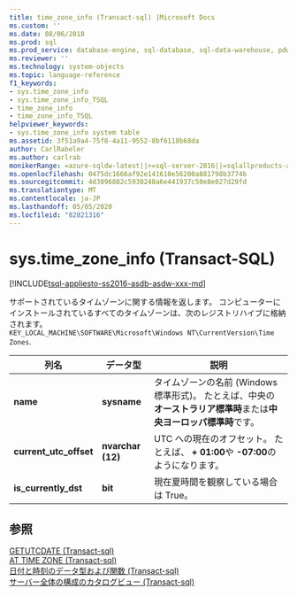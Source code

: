 ```yaml
---
title: time_zone_info (Transact-sql) |Microsoft Docs
ms.custom: ''
ms.date: 08/06/2018
ms.prod: sql
ms.prod_service: database-engine, sql-database, sql-data-warehouse, pdw
ms.reviewer: ''
ms.technology: system-objects
ms.topic: language-reference
f1_keywords:
- sys.time_zone_info
- sys.time_zone_info_TSQL
- time_zone_info
- time_zone_info_TSQL
helpviewer_keywords:
- sys.time_zone_info system table
ms.assetid: 3f51a9a4-75f8-4a11-9552-8bf6118b68da
author: CarlRabeler
ms.author: carlrab
monikerRange: =azure-sqldw-latest||>=sql-server-2016||=sqlallproducts-allversions||>=sql-server-linux-2017||=azuresqldb-mi-current
ms.openlocfilehash: 0475dc1666af92e141610e56200a881798b3774b
ms.sourcegitcommit: 4d3896882c5930248a6e441937c50e8e027d29fd
ms.translationtype: MT
ms.contentlocale: ja-JP
ms.lasthandoff: 05/05/2020
ms.locfileid: "82821316"
---
```

# <a name="systime_zone_info-transact-sql"></a>sys.time_zone_info (Transact-SQL)
[!INCLUDE[tsql-appliesto-ss2016-asdb-asdw-xxx-md](../../includes/tsql-appliesto-ss2016-asdb-asdw-xxx-md.md)]

  サポートされているタイムゾーンに関する情報を返します。 コンピューターにインストールされているすべてのタイムゾーンは、次のレジストリハイブに格納されます。  
`KEY_LOCAL_MACHINE\SOFTWARE\Microsoft\Windows NT\CurrentVersion\Time Zones`.  
  
|列名|データ型|説明|  
|-----------------|---------------|-----------------|  
|**name**|**sysname**|タイムゾーンの名前 (Windows 標準形式)。 たとえば、中央の**オーストラリア標準時**または**中央ヨーロッパ標準時**です。|  
|**current_utc_offset**|**nvarchar (12)**|UTC への現在のオフセット。 たとえば、 **+ 01:00**や **-07:00**のようになります。|  
|**is_currently_dst**|**bit**|現在夏時間を観察している場合は True。|  
  
## <a name="see-also"></a>参照  
 [GETUTCDATE &#40;Transact-sql&#41;](../../t-sql/functions/getutcdate-transact-sql.md)   
 [AT TIME ZONE &#40;Transact-sql&#41;](../../t-sql/queries/at-time-zone-transact-sql.md)   
 [日付と時刻のデータ型および関数 &#40;Transact-sql&#41;](../../t-sql/functions/date-and-time-data-types-and-functions-transact-sql.md)   
 [サーバー全体の構成のカタログビュー &#40;Transact-sql&#41;](../../relational-databases/system-catalog-views/server-wide-configuration-catalog-views-transact-sql.md)  
